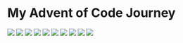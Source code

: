 <h1> My Advent of Code Journey </h1>

![](https://img.shields.io/badge/50%20stars-2015-black?logo=adventofcode&style=for-the-badge)
![](https://img.shields.io/badge/50%20stars-2016-black?logo=adventofcode&style=for-the-badge)
![](https://img.shields.io/badge/50%20stars-2017-black?logo=adventofcode&style=for-the-badge)
![](https://img.shields.io/badge/50%20stars-2018-black?logo=adventofcode&style=for-the-badge)
![](https://img.shields.io/badge/50%20stars-2019-black?logo=adventofcode&style=for-the-badge)
![](https://img.shields.io/badge/50%20stars-2020-black?logo=adventofcode&style=for-the-badge)
![](https://img.shields.io/badge/50%20stars-2021-black?logo=adventofcode&style=for-the-badge)
![](https://img.shields.io/badge/50%20stars-2022-black?logo=adventofcode&style=for-the-badge)
![](https://img.shields.io/badge/50%20stars-2023-black?logo=adventofcode&style=for-the-badge)
![](https://img.shields.io/badge/30%20stars-2024-black?logo=adventofcode&style=for-the-badge)
